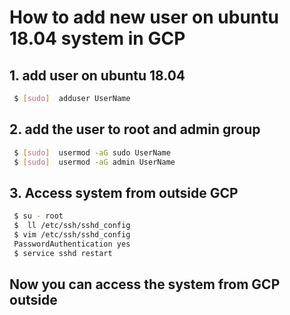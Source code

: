 # How to add new user on ubuntu 18.04 system in GCP

##  1. add user on ubuntu 18.04
```sh
 $ [sudo]  adduser UserName
```

##  2. add the user to root and admin group
```sh
 $ [sudo]  usermod -aG sudo UserName
 $ [sudo]  usermod -aG admin UserName
```

##  3. Access system from outside GCP
```sh
 $ su - root
 $  ll /etc/ssh/sshd_config
 $ vim /etc/ssh/sshd_config
 PasswordAuthentication yes
 $ service sshd restart
```
## Now you can access the system from GCP outside
